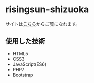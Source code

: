 # risingsun-shizuoka

サイトは[こちら](http://rizshizuoka.php.xdomain.jp/index.php "Rising☆Sun ～静岡県中高生による合同演奏会～")からご覧になれます。

## 使用した技術

- HTML5
- CSS3
- JavaScript(ES6)
- PHP7
- Bootstrap

